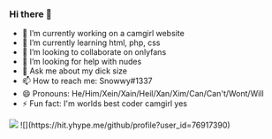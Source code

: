 ### Hi there 👋
- 🔭 I’m currently working on a camgirl website
- 🌱 I’m currently learning html, php, css
- 👯 I’m looking to collaborate on onlyfans
- 🤔 I’m looking for help with nudes
- 💬 Ask me about my dick size
- 📫 How to reach me: Snowwy#1337
- 😄 Pronouns: He/Him/Xein/Xain/Heil/Xan/Xim/Can/Can't/Wont/Will
- ⚡ Fun fact: I'm worlds best coder camgirl yes
<img src="https://github-readme-stats.vercel.app/api?username=Snowwy1337&&show_icons=true&title_color=ffffff&icon_color=bb2acf&text_color=daf7dc&bg_color=151515">
![](https://hit.yhype.me/github/profile?user_id=76917390)
<!--
**Snowwy1337/Snowwy1337** is a ✨ _special_ ✨ repository because its `README.md` (this file) appears on your GitHub profile.

Here are some ideas to get you started:

- 🔭 I’m currently working on ...
- 🌱 I’m currently learning ...
- 👯 I’m looking to collaborate on ...
- 🤔 I’m looking for help with ...
- 💬 Ask me about ...
- 📫 How to reach me: ...
- 😄 Pronouns: ...
- ⚡ Fun fact: ...
-->
